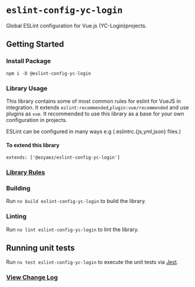 # `eslint-config-yc-login`

Global ESLint configuration for Vue.js (YC-Login)projects.

## Getting Started

### Install Package

```
npm i -D @eslint-config-yc-login
```

### Library Usage

This library contains some of most common rules for eslint for VueJS in integration. It extends `eslint:recommended`,`plugin:vue/recommended` and use plugins as `vue`. It recommended to use this library as a base for your own configuration in projects.

ESLint can be configured in many ways e.g (.eslintrc.{js,yml,json} files.)

#### To extend this library

```
extends: ['@ezyaez/eslint-config-yc-login']
```

### [Library Rules](https://github.com/ezyaez/ez-linting/blob/vaishali/yc-login/lint/packages/eslint-config-yc-login/lib/eslint-config-yc-login.ts)

### Building

Run `nx build eslint-config-yc-login` to build the library.

### Linting

Run `nx lint eslint-config-yc-login` to lint the library.

## Running unit tests

Run `nx test eslint-config-yc-login` to execute the unit tests via [Jest](https://jestjs.io).

### [View Change Log](https://github.com/ezyaez/ez-linting/blob/master/CHANGELOG.md)